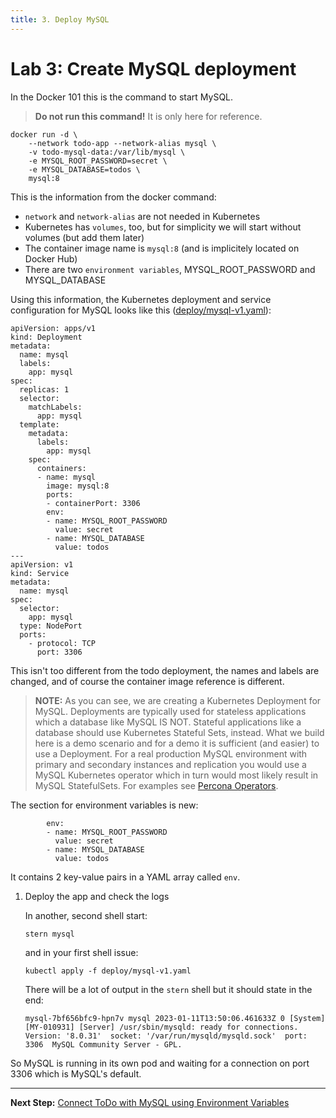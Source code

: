 ```yaml
---
title: 3. Deploy MySQL
---
```


# Lab 3: Create MySQL deployment

In the Docker 101 this is the command to start MySQL.

> **Do not run this command!** It is only here for reference.

```
docker run -d \
    --network todo-app --network-alias mysql \
    -v todo-mysql-data:/var/lib/mysql \
    -e MYSQL_ROOT_PASSWORD=secret \
    -e MYSQL_DATABASE=todos \
    mysql:8
```

This is the information from the docker command:

* `network` and `network-alias` are not needed in Kubernetes
* Kubernetes has `volumes`, too, but for simplicity we will start without volumes (but add them later)
* The container image name is `mysql:8` (and is implicitely located on Docker Hub)
* There are two `environment variables`, MYSQL_ROOT_PASSWORD and MYSQL_DATABASE

Using this information, the Kubernetes deployment and service configuration for MySQL looks like this ([deploy/mysql-v1.yaml](../deploy/mysql-v1.yaml)):

```
apiVersion: apps/v1
kind: Deployment
metadata:
  name: mysql
  labels:
    app: mysql
spec:
  replicas: 1
  selector:
    matchLabels:
      app: mysql
  template:
    metadata:
      labels:
        app: mysql
    spec:
      containers:
      - name: mysql
        image: mysql:8
        ports:
        - containerPort: 3306
        env:
        - name: MYSQL_ROOT_PASSWORD
          value: secret
        - name: MYSQL_DATABASE
          value: todos
---
apiVersion: v1
kind: Service
metadata:
  name: mysql
spec:
  selector:
    app: mysql
  type: NodePort
  ports:
    - protocol: TCP
      port: 3306
```

This isn't too different from the todo deployment, the names and labels are changed, and of course the container image reference is different.

> **NOTE:** As you can see, we are creating a Kubernetes Deployment for MySQL. Deployments are typically used for stateless applications which a database like MySQL IS NOT. Stateful applications like a database should use Kubernetes Stateful Sets, instead. What we build here is a demo scenario and for a demo it is sufficient (and easier) to use a Deployment. For a real production MySQL environment with primary and secondary instances and replication you would use a MySQL Kubernetes operator which in turn would most likely result in MySQL StatefulSets. For examples see [Percona Operators](https://www.percona.com/software/percona-kubernetes-operators).

The section for environment variables is new:

```
        env:
        - name: MYSQL_ROOT_PASSWORD
          value: secret
        - name: MYSQL_DATABASE
          value: todos
```

It contains 2 key-value pairs in a YAML array called `env`.

1. Deploy the app and check the logs

    In another, second shell start:
    ```
    stern mysql
    ```

    and in your first shell issue:

    ```
    kubectl apply -f deploy/mysql-v1.yaml
    ```

    There will be a lot of output in the `stern` shell but it should state in the end:

    ```
    mysql-7bf656bfc9-hpn7v mysql 2023-01-11T13:50:06.461633Z 0 [System] [MY-010931] [Server] /usr/sbin/mysqld: ready for connections.
    Version: '8.0.31'  socket: '/var/run/mysqld/mysqld.sock'  port: 3306  MySQL Community Server - GPL.
    ```

So MySQL is running in its own pod and waiting for a connection on port 3306 which is MySQL's default.

---

**Next Step:** [Connect ToDo with MySQL using Environment Variables](lab4.md) 